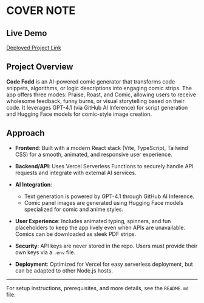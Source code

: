 # COVER NOTE

## Live Demo

[Deployed Project Link](https://code-fodd.vercel.app/)

## Project Overview

**Code Fodd** is an AI-powered comic generator that transforms code snippets, algorithms, or logic descriptions into engaging comic strips. The app offers three modes: Praise, Roast, and Comic, allowing users to receive wholesome feedback, funny burns, or visual storytelling based on their code. It leverages GPT-4.1 (via GitHub AI Inference) for script generation and Hugging Face models for comic-style image creation.

## Approach

- **Frontend**: Built with a modern React stack (Vite, TypeScript, Tailwind CSS) for a smooth, animated, and responsive user experience.

- **Backend/API**: Uses Vercel Serverless Functions to securely handle API requests and integrate with external AI services.

- **AI Integration**: 
  - Text generation is powered by GPT-4.1 through GitHub AI Inference.
  - Comic panel images are generated using Hugging Face models specialized for comic and anime styles.

- **User Experience**: Includes animated typing, spinners, and fun placeholders to keep the app lively even when APIs are unavailable. Comics can be downloaded as sleek PDF strips.

- **Security**: API keys are never stored in the repo. Users must provide their own keys via a `.env` file.

- **Deployment**: Optimized for Vercel for easy serverless deployment, but can be adapted to other Node.js hosts.


---

For setup instructions, prerequisites, and more details, see the `README.md` file.
